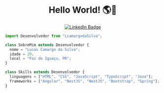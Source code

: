 <h1 align="center"><b>Hello World! 🌎🖖</b></h1>

<p align="center">
  <a href="https://www.linkedin.com/in/lcamargodasilva/" target="_blank">
    <img src="https://img.shields.io/badge/LinkedIn-0077B5?style=for-the-badge&logo=linkedin&logoColor=white" alt="LinkedIn Badge"/>
  </a>
</p>

```js
import Desenvolvedor from "LcamargodaSilva";

class SobreMim extends Desenvolvedor {
  nome = "Lucas Camargo da Silva";
  idade = 29;
  local = "Foz do Iguaçu, PR";
}

class Skills extends Desenvolvedor {
  linguagens = ["HTML", "CSS", "JavaScript", "TypeScript", "Java"];
  frameworks = ["Angular", "NestJS", "NextJS", "Bootstrap", "Spring"];
}
